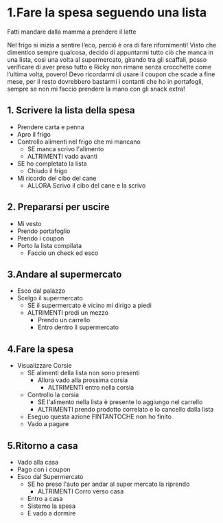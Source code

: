 # 1.Fare la spesa seguendo una lista

Fatti mandare dalla mamma a prendere il latte

Nel frigo si inizia a sentire l’eco, perciò è ora di fare rifornimenti!
Visto che dimentico sempre qualcosa, decido di appuntarmi tutto ciò che manca in una lista, così una volta al supermercato, girando tra gli scaffali, posso verificare di aver preso tutto e Ricky non rimane senza crocchette come l’ultima volta, povero! Devo ricordarmi di usare il coupon che scade a fine mese, per il resto dovrebbero bastarmi i contanti che ho in portafogli, sempre se non mi faccio prendere la mano con gli snack extra! 


## 1. Scrivere la lista della spesa
- Prendere carta e penna
- Apro il frigo
- Controllo alimenti nel frigo che mi mancano
    - SE manca scrivo l'alimento
    - ALTRIMENTI vado avanti
- SE ho completato la lista 
    - Chiudo il frigo
- Mi ricordo del cibo del cane
    - ALLORA Scrivo il cibo del cane e la scrivo
        
## 2. Prepararsi per uscire 
- Mi vesto
- Prendo portafoglio
- Prendo i coupon
- Porto la lista compilata
    - Faccio un check ed esco 
     


## 3.Andare al supermercato
- Esco dal palazzo
- Scelgo il supermercato
    - SE il supermercato è vicino mi dirigo a piedi
    - ALTRIMENTI predi un mezzo 
        - Prendo un carrello
        - Entro dentro il supermercato


## 4.Fare la spesa
- Visualizzare Corsie
    - SE alimenti della lista non sono presenti
        - Allora vado alla prossima corsia
            - ALTRIMENTI entro nella corsia
    - Controllo la corsia 
        - SE l'alimento nella lista è presente lo aggiungo nel carrello
        - ALTRIMENTI prendo prodotto correlato e lo cancello dalla lista 
    - Eseguo questa azione FINTANTOCHE non ho finito 
    - Vado a pagare



## 5.Ritorno a casa
- Vado alla casa
- Pago con i coupon
- Esco dal Supermercato
    - SE ho preso l'auto per andar al super mercato la riprendo
        - ALTRIMENTI Corro verso casa
    - Entro a casa
    - Sistemo la spesa
    - E vado a dormire
             

